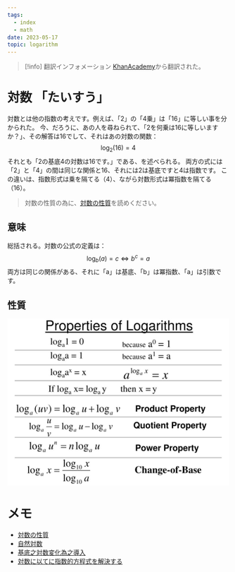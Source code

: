 ```yaml
---
tags:
  - index
  - math
date: 2023-05-17
topic: logarithm
---
```


> [!info] 翻訳インフォメーション
> [KhanAcademy](https://www.khanacademy.org/math/algebra2/x2ec2f6f830c9fb89:logs/x2ec2f6f830c9fb89:log-intro/e/understanding-logs-as-inverse-exponentials)から翻訳された。

# 対数 「たいすう」

対数とは他の指数の考えです。例えば、「2」の「4乗」は「16」に等しい事を分かられた。
今、だろうに、あの人を尋ねられて、「2を何乗は16に等しいますか？」、その解答は16でして、それはあの対数の関数：
$$
\log_{2}(16)=4
$$
それとも「2の基底4の対数は16です。」である、を述べられる。
両方の式には「2」と「4」の間は同じな関係と16、それには2は基底ですと4は指数です。
この違いは、指数形式は乗を隔てる（4）、ながら対数形式は冪指数を隔てる（16）。

> 対数の性質の為に、[対数の性質](対数の性質.md)を読めください。

## 意味

総括される。対数の公式の定義は：
$$
\log_{b}(a)=c \Longleftrightarrow b^{c}=a
$$
両方は同じの関係がある、それに「a」は基底、「b」は冪指数、「a」は引数です。

## 性質

![対数の性質](Pasted%20image%2020250305223203.png)

# メモ

- [対数の性質](対数の性質.md)
- [自然対数](自然対数.md)
- [基底之対数変化為之導入](基底之対数変化為之導入.md)
- [対数に以てに指数的方程式を解決する](対数に以てに指数的方程式を解決する.md)